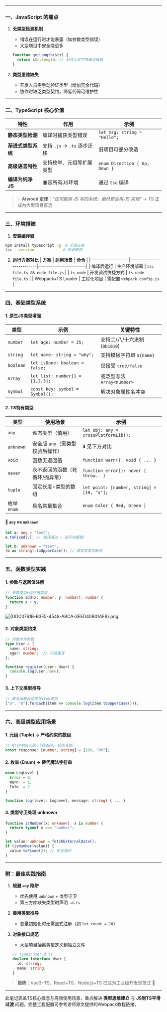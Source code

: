 
---

### 一、JavaScript 的痛点
1. **无类型检测机制**
   - 错误在运行时才能暴露（如参数类型错误）
   - 大型项目中安全隐患多
   ```javascript
   function getLength(str) {
     return str.length; // 若传入非字符串会报错
   }
   ```

2. **类型思维缺失**
   - 开发人员需手动验证类型（增加冗余代码）
   - 协作时缺乏类型契约，降低代码可维护性

---

### 二、TypeScript 核心价值
| **特性**            | **作用**                                | **示例**                          |
|----------------------|-----------------------------------------|-----------------------------------|
| **静态类型检测**     | 编译时捕获类型错误                      | `let msg: string = "Hello";`      |
| **渐进式类型系统**   | 支持 `.js` → `.ts` 逐步迁移             | 旧项目可部分改造                |
| **高级语言特性**     | 支持枚举、元组等扩展类型                | `enum Direction { Up, Down }` |
| **编译为纯净JS**     | 兼容所有JS环境                          | 通过 `tsc` 编译                |

> 💡 **Atwood 定律**：*"任何能用 JS 写的系统，最终都会用 JS 实现"* → TS 正成为大型项目首选

---

### 三、环境搭建
1. **安装编译器**
```bash
npm install typescript -g  # 全局安装
tsc --version             # 验证安装
```

2. **运行方案对比**
| **方案**          | **适用场景**               | **命令**               |
|-------------------|---------------------------|------------------------|
| 编译后运行        | 生产环境部署            | `tsc file.ts && node file.js` |
| `ts-node`         | 开发调试快捷方式          | `ts-node file.ts`      |
| Webpack+TS Loader | 工程化项目                | 需配置 `webpack.config.js` |

---

### 四、基础类型系统
#### 1. 原生JS类型增强
| **类型**      | **示例**                          | **关键特性**                     |
|---------------|-----------------------------------|----------------------------------|
| `number`      | `let age: number = 25;`           | 支持二/八/十六进制 (`0b1010`)    |
| `string`      | `let name: string = "why";`       | 支持模板字符串 `${name}`         |
| `boolean`     | `let isDone: boolean = false;`    | 仅接受 `true/false`              |
| `Array`       | `let list: number[] = [1,2,3];`   | 或泛型写法 `Array<number>`       |
| `Symbol`      | `const key: symbol = Symbol();`   | 解决对象属性名冲突             |

#### 2. TS特有类型
| **类型**       | **使用场景**                                  | **示例**                          |
|----------------|---------------------------------------------|-----------------------------------|
| `any`          | 动态类型（慎用）                             | `let obj: any = crossPlatformLib();` |
| `unknown`      | 安全版 `any`（需类型校验后操作）             | ⬇️ 见下方对比                  |
| `void`         | 函数无返回值                                 | `function warn(): void { ... }`   |
| `never`        | 永不返回的函数（死循环/抛异常）              | `function error(): never { throw.. }` |
| `tuple`        | 固定长度+类型的数组                         | `let point: [number, string] = [10, "x"];` |
| 枚举 `enum`    | 具名常量集合                                 | `enum Color { Red, Green }`       |

#### 🔄 `any` vs `unknown`
```typescript
let a: any = "test";
a.toFixed(2); // 编译通过 → 运行时报错!

let b: unknown = "test";
(b as string).toUpperCase(); // 需显式类型断言
```

---

### 五、函数类型实践
#### 1. 参数与返回值注解
```typescript
// 参数类型+返回值类型
function add(x: number, y: number): number {
  return x + y;
}
```
![{DDC0761B-B3E5-4548-ABCA-3EED40B01AF8}.png](https://cdn.jsdelivr.net/gh/Deee103/note-picbed/20250602180430307.png)

#### 2. 对象类型约束
```typescript
// 对象作为参数
type User = {
  name: string;
  age?: number;  // 可选属性
};

function register(user: User) {
  console.log(user.name);
}
```

#### 3. 上下文类型推导
```typescript
// 匿名函数自动推导item类型
["a", "b"].forEach(item => console.log(item.toUpperCase()));
```

---

### 六、高级类型应用场景
#### 1. **元组 (Tuple)** → 严格约束的数组
```typescript
// HTTP响应示例：[状态码, 状态消息]
const response: [number, string] = [200, "OK"];
```

#### 2. **枚举 (Enum)** → 替代魔法字符串
```typescript
enum LogLevel {
  Error = 0,
  Warn  = 1,
  Info  = 2
}

function log(level: LogLevel, message: string) { ... }
```

#### 3. **类型守卫处理 unknown**
```typescript
function isNumber(x: unknown): x is number {
  return typeof x === "number";
}

let value: unknown = fetchExternalData();
if (isNumber(value)) {
  value.toFixed(2); // 安全操作
}
```

---

### 附：最佳实践指南
1. **规避 `any` 陷阱**
   - 优先使用 `unknown` + 类型守卫
   - 第三方库缺失类型时声明 `.d.ts`

2. **善用类型推导**
   - 变量初始化时无需显式注解（如 `let count = 10`）

3. **对象接口规范**
   - 大型项目抽离类型定义到独立文件
   ```typescript
   // types/user.d.ts
   declare interface User {
     id: string;
     name: string;
   }
   ```

> **趋势**：Vue3+TS、React+TS、Node.js+TS 已成为工业级开发现范式 🚀

--- 

此笔记涵盖TS核心概念与高频使用场景，重点解决 **类型思维建立** 与 **JS到TS平滑过渡** 问题。完整工程配置可参考讲师原文提供的Webpack教程链接。